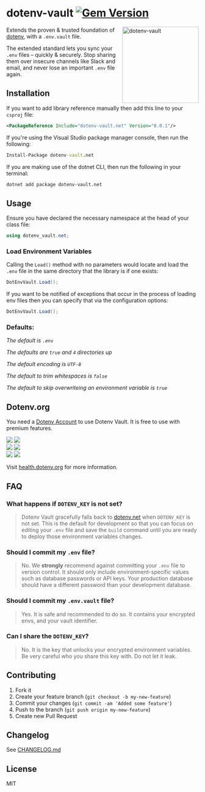 ﻿# dotenv-vault [![Gem Version](https://badge.fury.io/rb/dotenv-vault.svg)](https://badge.fury.io/rb/dotenv-vault)

<img src="https://raw.githubusercontent.com/motdotla/dotenv/master/dotenv.svg" alt="dotenv-vault" align="right" width="200" />

Extends the proven & trusted foundation of [dotenv](https://github.com/bolorundurowb/dotenv.net), with a `.env.vault` file.

The extended standard lets you sync your `.env` files – quickly & securely. Stop sharing them over insecure channels like Slack and email, and never lose an important `.env` file again.

## Installation

If you want to add library reference manually then add this line to your `csproj` file:

```xml
<PackageReference Include="dotenv-vault.net" Version="0.0.1"/>
```

If you're using the Visual Studio package manager console, then run the following:

```cmd
Install-Package dotenv-vault.net
```

If you are making use of the dotnet CLI, then run the following in your terminal:

```bash
dotnet add package dotenv-vault.net
```

## Usage

Ensure you have declared the necessary namespace at the head of your class file:

```csharp
using dotenv_vault.net;
```

### Load Environment Variables

Calling the `Load()` method with no parameters would locate and load the `.env` file in the same directory that the library is if one exists:

```csharp
DotEnvVault.Load();
```

If you want to be notified of exceptions that occur in the process of loading env files then you can specify that via the configuration options:

```csharp
DotEnvVault.Load();
```
### Defaults: 

*The default is `.env`*

*The defaults are `true` and `4` directories up*

*The default encoding is `UTF-8`*

*The default to trim whitespaces is `false`*

*The default to skip overwriteing an environment variable is `true`*

## Dotenv.org

You need a [Dotenv Account](https://dotenv.org) to use Dotenv Vault. It is free to use with premium features.

![](https://api.checklyhq.com/v1/badges/checks/c2fee99a-38e7-414e-89b8-9766ceeb1927?style=flat&theme=dark&responseTime=true)
![](https://api.checklyhq.com/v1/badges/checks/4f557967-1ed1-486a-b762-39a63781d752?style=flat&theme=dark&responseTime=true)
<br>
![](https://api.checklyhq.com/v1/badges/checks/804eb6fa-6599-4688-a649-7ff3c39a64b9?style=flat&theme=dark&responseTime=true)
![](https://api.checklyhq.com/v1/badges/checks/6a94504e-e936-4f07-bc0b-e08fee2734b3?style=flat&theme=dark&responseTime=true)
<br>
![](https://api.checklyhq.com/v1/badges/checks/06ac4f4e-3e0e-4501-9987-580b4d2a6b06?style=flat&theme=dark&responseTime=true)
![](https://api.checklyhq.com/v1/badges/checks/0ffc1e55-7ef0-4c2c-8acc-b6311871f41c?style=flat&theme=dark&responseTime=true)

Visit [health.dotenv.org](https://health.dotenv.org) for more information.

## FAQ

### What happens if `DOTENV_KEY` is not set?

> Dotenv Vault gracefully falls back to [dotenv.net](https://github.com/bolorundurowb/dotenv.net) when `DOTENV_KEY` is not set. This is the default for development so that you can focus on editing your `.env` file and save the `build` command until you are ready to deploy those environment variables changes.

### Should I commit my `.env` file?

> No. We **strongly** recommend against committing your `.env` file to version control. It should only include environment-specific values such as database passwords or API keys. Your production database should have a different password than your development database.

### Should I commit my `.env.vault` file?

> Yes. It is safe and recommended to do so. It contains your encrypted envs, and your vault identifier.

### Can I share the `DOTENV_KEY`?

> No. It is the key that unlocks your encrypted environment variables. Be very careful who you share this key with. Do not let it leak.

## Contributing

1. Fork it
2. Create your feature branch (`git checkout -b my-new-feature`)
3. Commit your changes (`git commit -am 'Added some feature'`)
4. Push to the branch (`git push origin my-new-feature`)
5. Create new Pull Request

## Changelog

See [CHANGELOG.md](CHANGELOG.md)

## License

MIT